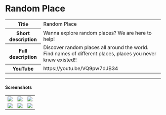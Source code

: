 # Random Place

<table>
    <tr>
        <th>Title</th>
        <td> Random Place </td>
    </tr>
    <tr>
        <th>Short description</th>
        <td>Wanna explore random places? We are here to help!</td>
    </tr>
    <tr>
        <th>Full description</th>
        <td>Discover random places all around the world. Find names of different places, places you never knew existed!!</td>
    </tr>
    <tr>
        <th>YouTube</th>
        <td>https://youtu.be/VQ9pw7dJB34</td>
    </tr>
</table>

----

#### Screenshots

<table>
    <tr>
        <td><img src="media/screenshots/ss_1.png" /></td>
        <td><img src="media/screenshots/ss_2.png" /></td>
        <td><img src="media/screenshots/ss_3.png" /></td>
    </tr>
    <tr>
        <td><img src="media/screenshots/ss_4.png" /></td>
        <td><img src="media/screenshots/ss_5.png" /></td>
        <td><img src="media/screenshots/ss_6.png" /></td>
    </tr>
</table>
